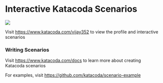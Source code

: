 # Interactive Katacoda Scenarios

[![](http://shields.katacoda.com/katacoda/vijay352/count.svg)](https://www.katacoda.com/vijay352 "Get your profile on Katacoda.com")

Visit https://www.katacoda.com/vijay352 to view the profile and interactive scenarios

### Writing Scenarios
Visit https://www.katacoda.com/docs to learn more about creating Katacoda scenarios

For examples, visit https://github.com/katacoda/scenario-example
